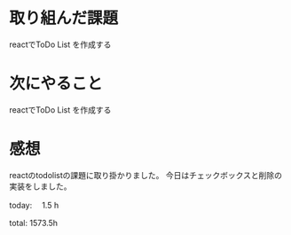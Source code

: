 # 取り組んだ課題
reactでToDo List を作成する

# 次にやること
reactでToDo List を作成する

# 感想
reactのtodolistの課題に取り掛かりました。
今日はチェックボックスと削除の実装をしました。

today: 　1.5 h

total: 1573.5h
